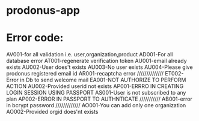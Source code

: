 prodonus-app
============


Error code:
=============
AV001-for all validation i.e. user,organization,product
AD001-For all database error
AT001-regenerate verification token
AU001-email already exists
AU002-User does't exists
AU003-No user exists
AU004-Please give prodonus registered email id
AR001-recaptcha error
//////////////
ET002-Error in Db to send welcome mail
EA001-NOT AUTHORIZE TO PERFORM ACTION
AU002-Provided userid not exists
AP001-ERRRO IN CREATING LOGIN SESSION USING PASSPORT
AS001-User is not subscribed to any plan
AP002-ERROR IN PASSPORT TO AUTHNTICATE
///////////
AB001-error in bcrypt password
/////////////
AO001-You can add only one organization
AO002-Provided orgid does'nt exists